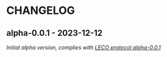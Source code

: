 # CHANGELOG

## alpha-0.0.1 - 2023-12-12

_Initial alpha version, complies with [LECO protocol alpha-0.0.1](https://github.com/pymeasure/leco-protocol/releases/tag/alpha-0.0.1)_
